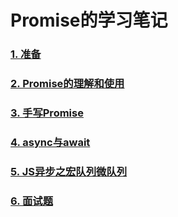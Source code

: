 # Promise的学习笔记
### [1. 准备](./docs/prepare.md)
### [2. Promise的理解和使用](./docs/promise.md)
### [3. 手写Promise](./docs/write.md)
### [4. async与await](./docs/asyncandawait.md)
### [5. JS异步之宏队列微队列](./docs/hongwei.md)
### [6. 面试题](./docs/interview.md)
